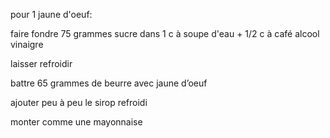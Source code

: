 pour 1 jaune d'oeuf:

faire fondre 75 grammes sucre dans 1 c à soupe d'eau + 1/2 c à café alcool vinaigre

laisser refroidir

battre 65 grammes de beurre avec jaune d’oeuf

ajouter peu à peu le sirop refroidi

monter comme une mayonnaise 
